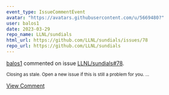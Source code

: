 ```yaml
---
event_type: IssueCommentEvent
avatar: "https://avatars.githubusercontent.com/u/5669480?"
user: balos1
date: 2023-03-29
repo_name: LLNL/sundials
html_url: https://github.com/LLNL/sundials/issues/78
repo_url: https://github.com/LLNL/sundials
---
```


<a href='https://github.com/balos1' target='_blank'>balos1</a> commented on issue <a href='https://github.com/LLNL/sundials/issues/78' target='_blank'>LLNL/sundials#78</a>.

<small>Closing as stale. Open a new issue if this is still a problem for you. ...</small>

<a href='https://github.com/LLNL/sundials/issues/78' target='_blank'>View Comment</a>